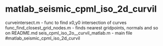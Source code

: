 # matlab_seismic_cpml_iso_2d_curvil
curveintersect.m - func to find x0,y0 intersection of curves
func_find_closest_grid_nodes.m - finds nearest gridpoints, normals and so on
README.md
seis_cpml_iso_2o__curvil_matlab.m - main file
#matlab_seismic_cpml_iso_2d_curvil
